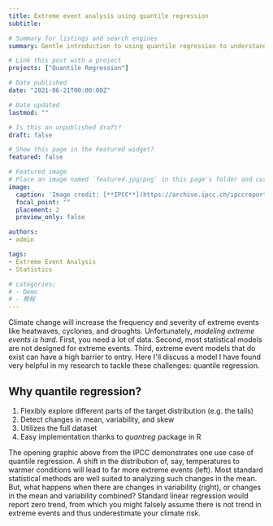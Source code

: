 ```yaml
---
title: Extreme event analysis using quantile regression
subtitle: 

# Summary for listings and search engines
summary: Gentle introduction to using quantile regression to understand changes in distributions and extreme events using R and environmental datasets.

# Link this post with a project
projects: ["Quantile Regression"]

# Date published
date: "2021-06-21T00:00:00Z"

# Date updated
lastmod: ""

# Is this an unpublished draft?
draft: false

# Show this page in the Featured widget?
featured: false

# Featured image
# Place an image named `featured.jpg/png` in this page's folder and customize its options here.
image:
  caption: 'Image credit: [**IPCC**](https://archive.ipcc.ch/ipccreports/tar/wg1/fig2-32.htm)'
  focal_point: ""
  placement: 2
  preview_only: false

authors:
- admin

tags:
- Extreme Event Analysis
- Statistics

# categories:
# - Demo
# - 教程
---
```


Climate change will increase the frequency and severity of extreme events like heatwaves, cyclones, and droughts. Unfortunately, *modeling extreme events is hard*. First, you need a lot of data. Second, most statistical models are not designed for extreme events. Third, extreme event models that do exist can have a high barrier to entry. Here I'll discuss a model I have found very helpful in my research to tackle these challenges: quantile regression.

## Why quantile regression?

1. Flexibly explore different parts of the target distribution (e.g. the tails)
2. Detect changes in mean, variability, and skew 
3. Utilizes the full dataset
4. Easy implementation thanks to _quantreg_ package in R

The opening graphic above from the IPCC demonstrates one use case of quantile regression. A shift in the distribution of, say, temperatures to warmer conditions will lead to far more extreme events (left). Most standard statistical methods are well suited to analyzing such changes in the mean. But, what happens when there are changes in variability (right), or changes in the mean and variability combined? Standard linear regression would report zero trend, from which you might falsely assume there is not trend in extreme events and thus underestimate your climate risk.

 




